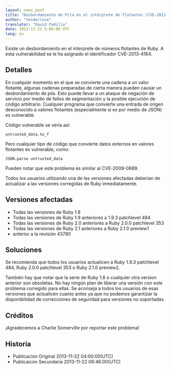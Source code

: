 ```yaml
---
layout: news_post
title: "Desbordamiento de Pila en el intérprete de flotantes (CVE-2013-4164)"
author: "tenderlove"
translator: "David Padilla"
date: 2013-11-22 5:00:00 UTC
lang: es
---
```


Existe un desbordamiento en el interprete de números flotantes de Ruby.
A esta vulnerabilidad se le ha asignado el identificador CVE-2013-4164.

## Detalles

En cualquier momento en el que se convierte una cadena a un valor
flotante, algunas cadenas preparadas de cierta manera pueden causar un
desbordamiento de pila. Esto puede llevar a un ataque de negación de servicio por
medio de fallos de segmentación y la posible ejecución de código arbitrario.
Cualquier programa que convierte una entrada de origen desconocido a valores
flotantes (especialmente si es por medio de JSON) es vulnerable.

Código vulnerable se vería así:

    untrusted_data.to_f

Pero cualquier tipo de código que convierte datos externos en valores flotantes
es vulnerable, como:

    JSON.parse untrusted_data

Pueden notar que este problema es similar al CVE-2009-0689.

Todos los usuarios utilizando una de las versiones afectadas deberían de actualizar
a las versiones corregidas de Ruby inmediatamente.

## Versiones afectadas

* Todas las versiones de Ruby 1.8
* Todas las versiones de Ruby 1.9 anteriores a 1.9.3 patchlevel 484
* Todas las versiones de Ruby 2.0 anteriores a Ruby 2.0.0 patchlevel 353
* Todas las versiones de Ruby 2.1 anteriores a Ruby 2.1.0 preview1
* anterior a la revisión 43780

## Soluciones

Se recomienda que todos los usuarios actualicen a Ruby 1.9.3 patchlevel 484,
Ruby 2.0.0 patchlevel 353 o Ruby 2.1.0 preview2.

También hay que notar que la serie de Ruby 1.8 o cualquier otra version anterior
son obsoletas. No hay ningún plan de liberar una versión con este problema
corregido para ellas. Se aconseja a todos los usuarios de esas versiones que
actualicen cuanto antes ya que no podemos garantizar la disponibilidad de
correcciones de seguridad para versiones no soportadas.

## Créditos

¡Agradecemos a Charlie Somerville por reportar este problema!

## Historia

* Publicación Original 2013-11-22 04:00:00(UTC)
* Publicaicón Secundaria 2013-11-22 06:46:00(UTC)
